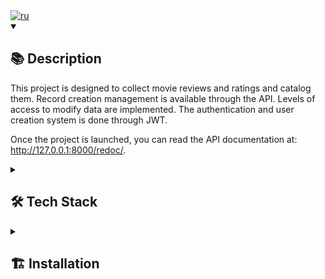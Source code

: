 <div><a href="https://github.com/akkrn/api_yamdb/blob/develop/README-rus.md" ><img alt="ru" src="https://img.shields.io/badge/%D0%B2%D0%B5%D1%80%D1%81%D0%B8%D1%8F-%D0%BD%D0%B0%20%D1%80%D1%83%D1%81%D1%81%D0%BA%D0%BE%D0%BC-white"/></a></div>
<details open><summary><h2>📚 Description</h2></summary>

This project is designed to collect movie reviews and ratings and catalog them. Record creation management is available through the API. Levels of access to modify data are implemented. The authentication and user creation system is done through JWT.


Once the project is launched, you can read the API documentation at: http://127.0.0.1:8000/redoc/.

</details>

<details><summary><h2>🛠️ Tech Stack</h2></summary>

<img src="https://img.shields.io/badge/Python-%2314354c.svg?logo=Python&logoColor=white&style=flat" alt="Python" /> <img src="https://img.shields.io/badge/Django-%23092e20.svg?logo=django&logoColor=white&style=flat" alt="Django" /> <img src="https://img.shields.io/badge/Django-REST-ff1709?style=flat&logo=django&logoColor=white&color=ff1709&labelColor=gray" alt="DRF" />  <img src="https://img.shields.io/badge/JWT-000000?style=flat&logo=JSON%20web%20tokens&logoColor=white" alt="JWT" /> <img src="https://img.shields.io/badge/SQLite-07405E?style=flat&logo=sqlite&logoColor=white" alt="SQLite" />

</details>
<details><summary><h2>🏗️ Installation</h2></summary>
Clone the repository and go to it on the command line:

```
git clone git@github.com:akkrn/api_yamdb.git
```

Create and activate a virtual environment:

```
python3 -m venv venv
```

* If you have Linux/macOS

    ```
    source venv/bin/activate
    ```

* If you have windows

    ```
    source venv/Scripts/activate
    ```

```
python3 -m pip install --upgrade pip
```

Install dependencies from the requirements.txt file:

```
pip install -r requirements.txt
```

Perform migrations:

```
python3 manage.py migrate
```

Run the project:

```
python3 manage.py runserver
```
</details>
